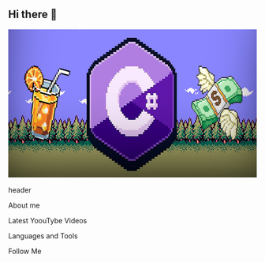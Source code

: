 ## Hi there 👋

<div align="center">
  <img height="300" width="700" src="https://github.com/HaIWaeR/HaIWaeR/blob/main/BackSize.png"  />
</div>

header

About me 

Latest YoouTybe Videos

Languages and Tools

Follow Me
